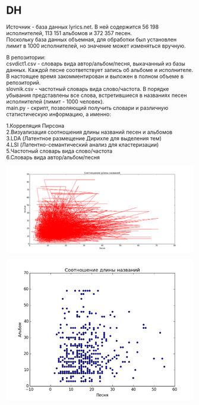 # DH
Источник - база данных lyrics.net. В ней содержится 56 198 исполнителей, 113 151 альбомов и 372 357 песен.   
Поскольку база данных объемная, для обработки был установлен лимит в 1000 исполнителей, но значение может изменяться вручную.  

В репозитории:  
csvdict1.csv - словарь вида автор/альбом/песня, выкачанный из базы данных. Каждой песне соответствует запись об альбоме и исполнителе. В настоящее время закомментирован и выложен в полном объеме в репозиторий.  
slovnik.csv - частотный словарь вида слово/частота. В порядке убывания представлены все слова, встретившиеся в названиях песен исполнителей (лимит - 1000 человек).  
main.py - скрипт, позволяющий получить словари и различную статистическую информацию, а именно:  

1.Корреляция Пирсона  
2.Визуализация соотношения длины названий песен и альбомов  
3.LDA (Латентное размещение Дирихле для выделения тем)  
4.LSI (Латентно-семантический анализ для кластеризации)  
5.Частотный словарь вида слово/частота  
6.Словарь вида автор/альбом/песня  




![alt text](https://github.com/haniani/DH/blob/master/First%20correlation%20plot.png "First correlation plot")

![alt text](https://github.com/haniani/DH/blob/master/Second%20correlation%20plot.png "Second correlation plot")
